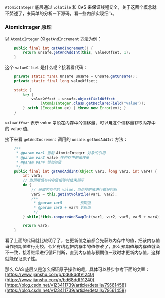 `AtomicInteger` 底层通过 `volatile` 和 CAS 来保证线程安全，关于这两个概念就不赘述了，来简单的分析一下源码，看一些内部实现细节。

### AtomicInteger 原理

以 `AtomicInteger` 的 `getAndIncrement` 方法为例：

``` java
    public final int getAndIncrement() {
        return unsafe.getAndAddInt(this, valueOffset, 1);
    }
```

这个 `valueOffset` 是什么呢？接着看代码：

``` java
    private static final Unsafe unsafe = Unsafe.getUnsafe();
    private static final long valueOffset;

    static {
        try {
            valueOffset = unsafe.objectFieldOffset
                (AtomicInteger.class.getDeclaredField("value"));
        } catch (Exception ex) { throw new Error(ex); }
    }
```

`valueOffset` 表示 value 字段在内存中的偏移量，可以用这个偏移量获取内存中的 value 值。

接下来看 `getAndIncrement` 调用的 `unsafe.getAndAddInt` 方法：

``` java
    /**
     * @param var1 当前 AtomicInteger 对象的引用
     * @param var2 value 在内存中的偏移量
     * @param var4 增加的值
     */
    public final int getAndAddInt(Object var1, long var2, int var4) {
        int var5;
        // 当预期值与内存值相等时结束循环
        do {
            // 获取内存中的 value，当作预期值进行循环判断
            var5 = this.getIntVolatile(var1, var2);
            /**
             * @param var5        预期值
             * @param var5 + var4 更新值
             */
        } while(!this.compareAndSwapInt(var1, var2, var5, var5 + var4));

        return var5;
    }
```

看了上面的代码就比较明了了，在更新值之前都会先获取内存中的值，把该内存值当作预期值进行比较。假如有线程把内存中的值修改了，那么预期值与内存值就会不一致，接着继续进行循环判断，直到内存值与预期值一致时才更新内存值，这样就能保证原子性。

那么 CAS 底层又是怎么保证原子操作的呢，具体可以移步参考下面的文章：<br>
[https://www.jianshu.com/p/bd68ddf91240](https://www.jianshu.com/p/bd68ddf91240)<br>
[https://blog.csdn.net/v123411739/article/details/79561458](https://blog.csdn.net/v123411739/article/details/79561458)


